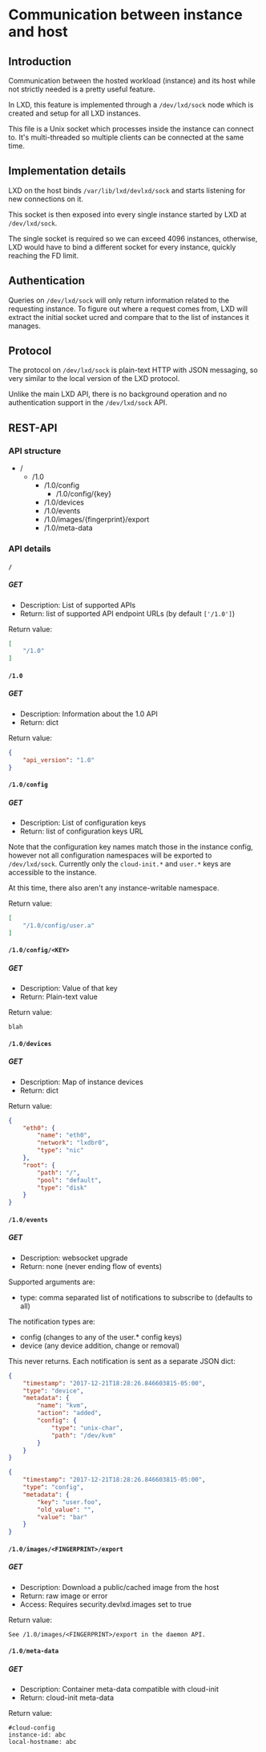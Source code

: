 # Communication between instance and host
## Introduction
Communication between the hosted workload (instance) and its host while
not strictly needed is a pretty useful feature.

In LXD, this feature is implemented through a `/dev/lxd/sock` node which is
created and setup for all LXD instances.

This file is a Unix socket which processes inside the instance can
connect to. It's multi-threaded so multiple clients can be connected at the
same time.

## Implementation details
LXD on the host binds `/var/lib/lxd/devlxd/sock` and starts listening for new
connections on it.

This socket is then exposed into every single instance started by
LXD at `/dev/lxd/sock`.

The single socket is required so we can exceed 4096 instances, otherwise,
LXD would have to bind a different socket for every instance, quickly
reaching the FD limit.

## Authentication
Queries on `/dev/lxd/sock` will only return information related to the
requesting instance. To figure out where a request comes from, LXD will
extract the initial socket ucred and compare that to the list of
instances it manages.

## Protocol
The protocol on `/dev/lxd/sock` is plain-text HTTP with JSON messaging, so very
similar to the local version of the LXD protocol.

Unlike the main LXD API, there is no background operation and no
authentication support in the `/dev/lxd/sock` API.

## REST-API
### API structure
 * /
   * /1.0
     * /1.0/config
       * /1.0/config/{key}
     * /1.0/devices
     * /1.0/events
     * /1.0/images/{fingerprint}/export
     * /1.0/meta-data

### API details
#### `/`
##### GET
 * Description: List of supported APIs
 * Return: list of supported API endpoint URLs (by default `['/1.0']`)

Return value:

```json
[
    "/1.0"
]
```
#### `/1.0`
##### GET
 * Description: Information about the 1.0 API
 * Return: dict

Return value:

```json
{
    "api_version": "1.0"
}
```
#### `/1.0/config`
##### GET
 * Description: List of configuration keys
 * Return: list of configuration keys URL

Note that the configuration key names match those in the instance
config, however not all configuration namespaces will be exported to
`/dev/lxd/sock`.
Currently only the `cloud-init.*` and `user.*` keys are accessible to the instance.

At this time, there also aren't any instance-writable namespace.

Return value:

```json
[
    "/1.0/config/user.a"
]
```

#### `/1.0/config/<KEY>`
##### GET
 * Description: Value of that key
 * Return: Plain-text value

Return value:

    blah

#### `/1.0/devices`
##### GET
 * Description: Map of instance devices
 * Return: dict

Return value:

```json
{
    "eth0": {
        "name": "eth0",
        "network": "lxdbr0",
        "type": "nic"
    },
    "root": {
        "path": "/",
        "pool": "default",
        "type": "disk"
    }
}
```

#### `/1.0/events`
##### GET
 * Description: websocket upgrade
 * Return: none (never ending flow of events)

Supported arguments are:

 * type: comma separated list of notifications to subscribe to (defaults to all)

The notification types are:

 * config (changes to any of the user.\* config keys)
 * device (any device addition, change or removal)

This never returns. Each notification is sent as a separate JSON dict:

```json
{
    "timestamp": "2017-12-21T18:28:26.846603815-05:00",
    "type": "device",
    "metadata": {
        "name": "kvm",
        "action": "added",
        "config": {
            "type": "unix-char",
            "path": "/dev/kvm"
        }
    }
}
```

```json
{
    "timestamp": "2017-12-21T18:28:26.846603815-05:00",
    "type": "config",
    "metadata": {
        "key": "user.foo",
        "old_value": "",
        "value": "bar"
    }
}
```

#### `/1.0/images/<FINGERPRINT>/export`
##### GET
 * Description: Download a public/cached image from the host
 * Return: raw image or error
 * Access: Requires security.devlxd.images set to true

Return value:

    See /1.0/images/<FINGERPRINT>/export in the daemon API.


#### `/1.0/meta-data`
##### GET
 * Description: Container meta-data compatible with cloud-init
 * Return: cloud-init meta-data

Return value:

    #cloud-config
    instance-id: abc
    local-hostname: abc
